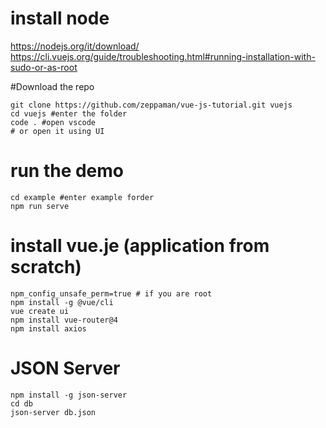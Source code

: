 # install node
https://nodejs.org/it/download/
https://cli.vuejs.org/guide/troubleshooting.html#running-installation-with-sudo-or-as-root

#Download the repo

```
git clone https://github.com/zeppaman/vue-js-tutorial.git vuejs
cd vuejs #enter the folder
code . #open vscode
# or open it using UI
```

# run the demo
```
cd example #enter example forder
npm run serve
```


# install vue.je (application from scratch)
```
npm_config_unsafe_perm=true # if you are root
npm install -g @vue/cli
vue create ui
npm install vue-router@4
npm install axios
```



# JSON Server
```
npm install -g json-server
cd db
json-server db.json
```
